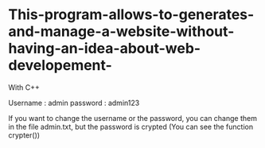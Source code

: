 # This-program-allows-to-generates-and-manage-a-website-without-having-an-idea-about-web-developement-
With C++

Username : admin
password : admin123

If you want to change the username or the password, you can change them in the file admin.txt, but the password is crypted (You can see the function crypter())
